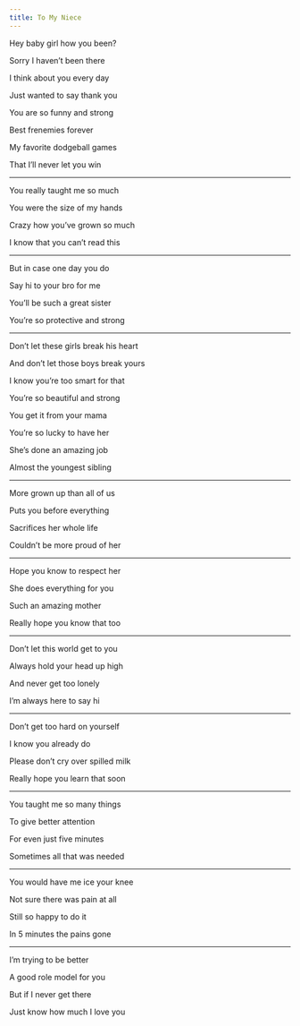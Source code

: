 ```yaml
---
title: To My Niece 
---
```


Hey baby girl how you been? 

Sorry I haven’t been there 

I think about you every day 

Just wanted to say thank you 

You are so funny and strong 

Best frenemies forever 

My favorite dodgeball games 

That I’ll never let you win 

---

You really taught me so much 

You were the size of my hands 

Crazy how you’ve grown so much 

I know that you can’t read this 

---

But in case one day you do 

Say hi to your bro for me 

You’ll be such a great sister 

You’re so protective and strong 

---

Don’t let these girls break his heart 

And don’t let those boys break yours 

I know you’re too smart for that 

You’re so beautiful and strong 

You get it from your mama

You’re so lucky to have her 

She’s done an amazing job 

Almost the youngest sibling 

---

More grown up than all of us 

Puts you before everything 

Sacrifices her whole life 

Couldn’t be more proud of her

---

Hope you know to respect her 

She does everything for you 

Such an amazing mother 

Really hope you know that too 

---

Don’t let this world get to you 

Always hold your head up high 

And never get too lonely 

I’m always here to say hi 

---

Don’t get too hard on yourself 

I know you already do 

Please don’t cry over spilled milk 

Really hope you learn that soon 

---

You taught me so many things

To give better attention 

For even just five minutes 

Sometimes all that was needed 

---

You would have me ice your knee 

Not sure there was pain at all 

Still so happy to do it 

In 5 minutes the pains gone 

---

I’m trying to be better 

A good role model for you 

But if I never get there 

Just know how much I love you 
